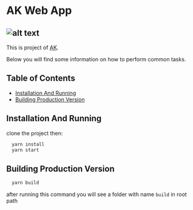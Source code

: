 # AK Web App
![alt text](http://www.upsara.com/images/lhlv_logoorange.png)
---
This is  project of [AK](http://tehran.irannsr.org/services/trade_unit/134523).

Below you will find some information on how to perform common tasks.

## Table of Contents

- [Installation And Running](#installation-and-running)
- [Building Production Version](#building-production-version)


## Installation And Running
clone the project then:
```javascript
  yarn install
  yarn start
```
## Building Production Version
```javascript
  yarn build
```
after running this command you will see a folder with name `build` in  root path
